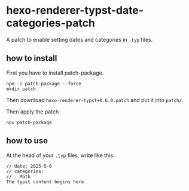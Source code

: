 # hexo-renderer-typst-date-categories-patch
A patch to enable setting dates and categories in `.typ` files.
## how to install
First you have to install patch-package.
```
npm -i patch-package --force
mkdir patch
```
Then download `hexo-renderer-typst+0.6.0.patch` and put it into `patch/`.

Then apply the patch
```
npx patch-package
```
## how to use
At the head of your `.typ` files, write like this:
```typst
// date: 2025-5-6
// categories:
// - Math
The typst content begins here
```
